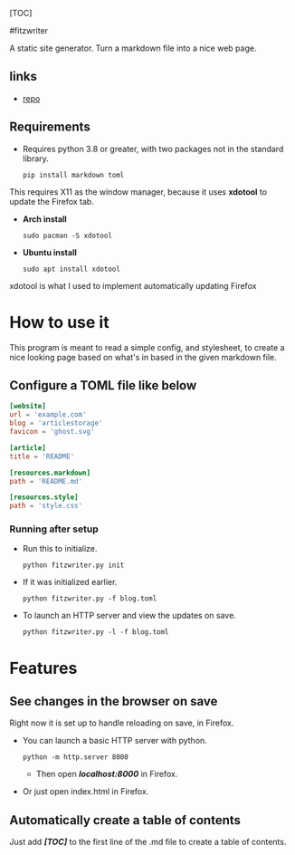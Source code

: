 [TOC]

#fitzwriter

A static site generator. Turn a markdown file into a nice web page.

## links

- [repo](https://github.com/Fitzy1293/fitzwriter)

## Requirements

- Requires python 3.8 or greater, with two packages not in the standard library.

    ```
    pip install markdown toml
    ```

This requires X11 as the window manager, because it uses **xdotool** to update the Firefox tab.

- **Arch install**

    ```
    sudo pacman -S xdotool
    ```

- **Ubuntu install**

    ```
    sudo apt install xdotool
    ```

xdotool is what I used to implement automatically updating Firefox

# How to use it

This program is meant to read a simple config, and stylesheet, to create a nice looking page based on what's in based in the given markdown file.

## Configure a TOML file like below

```toml
[website]
url = 'example.com'
blog = 'articlestorage'
favicon = 'ghost.svg'

[article]
title = 'README'

[resources.markdown]
path = 'README.md'

[resources.style]
path = 'style.css'

```

### Running after setup

- Run this to initialize.

    ```
    python fitzwriter.py init
    ```

- If it was initialized earlier.

    ```
    python fitzwriter.py -f blog.toml
    ```

- To launch an HTTP server and view the updates on save.

    ```
    python fitzwriter.py -l -f blog.toml
    ```


# Features

## See changes in the browser on save

Right now it is set up to handle reloading on save, in Firefox.

- You can launch a basic HTTP server with python.

    ```
    python -m http.server 8000
    ```

    - Then open ***localhost:8000*** in Firefox.

- Or just open index.html in Firefox.

## Automatically create a table of contents

Just add ***\[TOC\]*** to the first line of the .md file to create a table of contents.


<!-- EXAMPLE OF EMBEDDING HTML
# Sample Tweet

<blockquote class="twitter-tweet">
    <p lang="en" dir="ltr">All smiles from our crew as we near launch of <a href="https://twitter.com/hashtag/Inspiration4?src=hash&amp;ref_src=twsrc%5Etfw">#Inspiration4</a>. <a href="https://t.co/UrBdOlxLPJ">pic.twitter.com/UrBdOlxLPJ</a></p>
    &mdash; Inspiration4 (@inspiration4x) <a href="https://twitter.com/inspiration4x/status/1437067512567451654?ref_src=twsrc%5Etfw">September 12, 2021</a>
</blockquote>
<script async src="https://platform.twitter.com/widgets.js" charset="utf-8"></script>
-->

